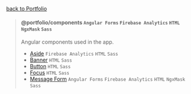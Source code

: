 [back to Portfolio](../../README.md)

> #### @portfolio/components `Angular Forms` `Firebase Analytics` `HTML` `NgxMask` `Sass`
>
> Angular components used in the app.
> - [Aside](src/lib/aside) `Firebase Analytics` `HTML` `Sass`
> - [Banner](src/lib/banner) `HTML` `Sass`
> - [Button](src/lib/button) `HTML` `Sass`
> - [Focus](src/lib/focus) `HTML` `Sass`
> - [Message Form](src/lib/message-form) `Angular Forms` `Firebase Analytics` `HTML` `NgxMask` `Sass`

